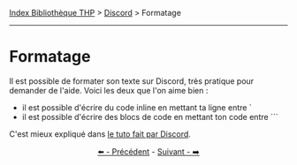 [Index Bibliothèque THP](https://github.com/TheHackingProject/bibliotheque-THP) > [Discord](https://github.com/TheHackingProject/bibliotheque-THP/blob/master/sommaires/tuto_discord.md) > Formatage

___

# Formatage

Il est possible de formater son texte sur Discord, très pratique pour demander de l'aide. Voici les deux que l'on aime bien :
- il est possible d'écrire du code inline en mettant ta ligne entre `
- il est possible d'écrire des blocs de code en mettant ton code entre ```

C'est mieux expliqué dans [le tuto fait par Discord](https://support.discord.com/hc/en-us/articles/210298617-Markdown-Text-101-Chat-Formatting-Bold-Italic-Underline-).


<div align="center">

[⬅️ - Précédent](https://github.com/TheHackingProject/bibliotheque-THP/blob/master/tuto_discord/presente-toi.md) - [Suivant - ➡️](https://github.com/TheHackingProject/bibliotheque-THP/blob/master/tuto_discord/les_regles_de_notre_discord.md)

</div>